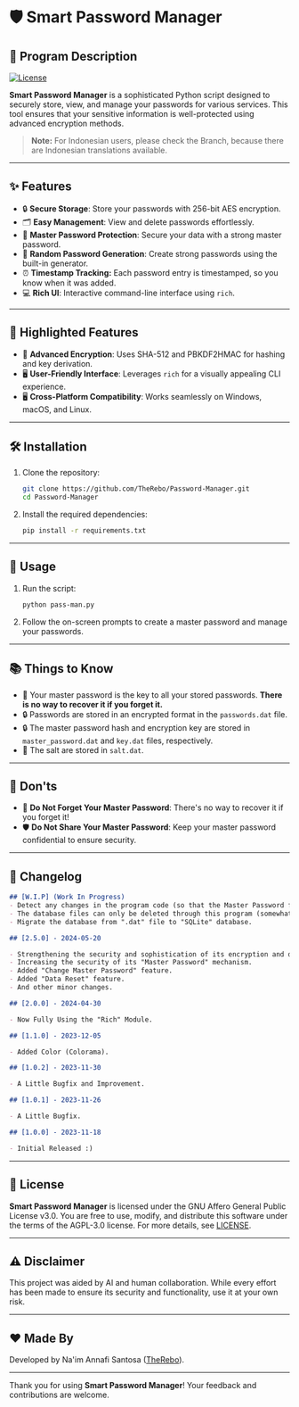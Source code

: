 # 🛡️ Smart Password Manager

## 🚀 Program Description

[![License](https://img.shields.io/badge/License-AGPLv3-blue.svg)](https://www.gnu.org/licenses/agpl-3.0)

**Smart Password Manager** is a sophisticated Python script designed to securely store, view, and manage your passwords for various services. This tool ensures that your sensitive information is well-protected using advanced encryption methods.

> **Note:** For Indonesian users, please check the Branch, because there are Indonesian translations available.

---

## ✨ Features

- 🔒 **Secure Storage**: Store your passwords with 256-bit AES encryption.
- 🗂️ **Easy Management**: View and delete passwords effortlessly.
- 🔑 **Master Password Protection**: Secure your data with a strong master password.
- 🎲 **Random Password Generation**: Create strong passwords using the built-in generator.
- ⏰ **Timestamp Tracking:** Each password entry is timestamped, so you know when it was added.
- 💻 **Rich UI**: Interactive command-line interface using `rich`.

---

## 🌟 Highlighted Features

- 🔐 **Advanced Encryption**: Uses SHA-512 and PBKDF2HMAC for hashing and key derivation.
- 🖥️ **User-Friendly Interface**: Leverages `rich` for a visually appealing CLI experience.
- 🖥️ **Cross-Platform Compatibility**: Works seamlessly on Windows, macOS, and Linux.

---

## 🛠️ Installation

1. Clone the repository:
    ```bash
    git clone https://github.com/TheRebo/Password-Manager.git
    cd Password-Manager
    ```
2. Install the required dependencies:
    ```bash
    pip install -r requirements.txt
    ```

---

## 📖 Usage

1. Run the script:
    ```bash
    python pass-man.py
    ```
2. Follow the on-screen prompts to create a master password and manage your passwords.

---

## 📚 Things to Know

- 🔑 Your master password is the key to all your stored passwords. **There is no way to recover it if you forget it.**
- 🔒 Passwords are stored in an encrypted format in the `passwords.dat` file.
- 🔒 The master password hash and encryption key are stored in `master_password.dat` and `key.dat` files, respectively.
- 🧂 The salt are stored in `salt.dat`.

---

## 🚫 Don'ts

- 🚷 **Do Not Forget Your Master Password**: There's no way to recover it if you forget it!
- 🛡️ **Do Not Share Your Master Password**: Keep your master password confidential to ensure security.

---

## 📌 Changelog

```markdown
## [W.I.P] (Work In Progress)
- Detect any changes in the program code (so that the Master Password function cannot be deleted).
- The database files can only be deleted through this program (somewhat impossible).
- Migrate the database from ".dat" file to "SQLite" database.

## [2.5.0] - 2024-05-20

- Strengthening the security and sophistication of its encryption and decryption mechanisms.
- Increasing the security of its "Master Password" mechanism.
- Added "Change Master Password" feature.
- Added "Data Reset" feature.
- And other minor changes.

## [2.0.0] - 2024-04-30

- Now Fully Using the "Rich" Module.

## [1.1.0] - 2023-12-05

- Added Color (Colorama).

## [1.0.2] - 2023-11-30

- A Little Bugfix and Improvement.

## [1.0.1] - 2023-11-26

- A Little Bugfix.

## [1.0.0] - 2023-11-18

- Initial Released :)
```
---

## 📜 License

**Smart Password Manager** is licensed under the GNU Affero General Public License v3.0. You are free to use, modify, and distribute this software under the terms of the AGPL-3.0 license. For more details, see [LICENSE](https://www.gnu.org/licenses/agpl-3.0.html).

---

## ⚠️ Disclaimer

This project was aided by AI and human collaboration. While every effort has been made to ensure its security and functionality, use it at your own risk.

---

## ❤️ Made By

Developed by Na'im Annafi Santosa ([TheRebo](https://github.com/TheRebo)).

---

Thank you for using **Smart Password Manager**! Your feedback and contributions are welcome.
